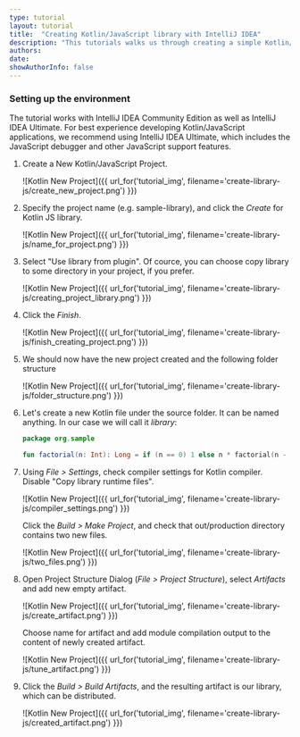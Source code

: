 ```yaml
---
type: tutorial
layout: tutorial
title:  "Creating Kotlin/JavaScript library with IntelliJ IDEA"
description: "This tutorials walks us through creating a simple Kotlin/JavaScript library using IntelliJ IDEA."
authors: 
date: 
showAuthorInfo: false
---
```

### Setting up the environment
The tutorial works with IntelliJ IDEA Community Edition as well as IntelliJ IDEA Ultimate.
For best experience developing Kotlin/JavaScript applications, we recommend using IntelliJ IDEA Ultimate,
which includes the JavaScript debugger and other JavaScript support features.

1. Create a New Kotlin/JavaScript Project.

   ![Kotlin New Project]({{ url_for('tutorial_img', filename='create-library-js/create_new_project.png') }})

2. Specify the project name (e.g. sample-library), and click the *Create* for Kotlin JS library.

   ![Kotlin New Project]({{ url_for('tutorial_img', filename='create-library-js/name_for_project.png') }})

3. Select "Use library from plugin". Of cource, you can choose copy library to some directory in your project, if you prefer.

   ![Kotlin New Project]({{ url_for('tutorial_img', filename='create-library-js/creating_project_library.png') }})

4. Click the *Finish*.

   ![Kotlin New Project]({{ url_for('tutorial_img', filename='create-library-js/finish_creating_project.png') }})

5. We should now have the new project created and the following folder structure

   ![Kotlin New Project]({{ url_for('tutorial_img', filename='create-library-js/folder_structure.png') }})

6. Let's create a new Kotlin file under the source folder. It can be named anything. In our case we will call it *library*:
   
   ``` kotlin
   package org.sample
   
   fun factorial(n: Int): Long = if (n == 0) 1 else n * factorial(n - 1)
   ``` 

7. Using *File > Settings*, check compiler settings for Kotlin compiler. Disable "Copy library runtime files".

   ![Kotlin New Project]({{ url_for('tutorial_img', filename='create-library-js/compiler_settings.png') }})

   Click the *Build > Make Project*, and check that out/production directory contains two new files.

   ![Kotlin New Project]({{ url_for('tutorial_img', filename='create-library-js/two_files.png') }})

8. Open Project Structure Dialog (*File > Project Structure*), select *Artifacts* and add new empty artifact.

   ![Kotlin New Project]({{ url_for('tutorial_img', filename='create-library-js/create_artifact.png') }})

   Choose name for artifact and add module compilation output to the content of newly created artifact.

   ![Kotlin New Project]({{ url_for('tutorial_img', filename='create-library-js/tune_artifact.png') }})
   
9. Click the *Build > Build Artifacts*, and the resulting artifact is our library, which can be distributed.

   ![Kotlin New Project]({{ url_for('tutorial_img', filename='create-library-js/created_artifact.png') }})

   
   [intellijdownload]: http://www.jetbrains.com/idea/download/index.html
[jetbrains]: http://www.jetbrains.com
[getting_started_command_line]: command-line.html
